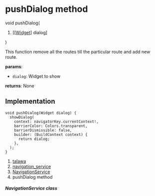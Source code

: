 
<div>

# pushDialog method

</div>


void pushDialog(

1.  [[[Widget](https://api.flutter.dev/flutter/widgets/Widget-class.md)]
    dialog]

)



This function remove all the routes till the particular route and add
new route.

**params**:

-   `dialog`: Widget to show

**returns**: None



## Implementation

``` language-dart
void pushDialog(Widget dialog) {
  showDialog(
    context: navigatorKey.currentContext!,
    barrierColor: Colors.transparent,
    barrierDismissible: false,
    builder: (BuildContext context) {
      return dialog;
    },
  );
}
```







1.  [talawa](../../index.md)
2.  [navigation_service](../../services_navigation_service/)
3.  [NavigationService](../../services_navigation_service/NavigationService-class.md)
4.  pushDialog method

##### NavigationService class







